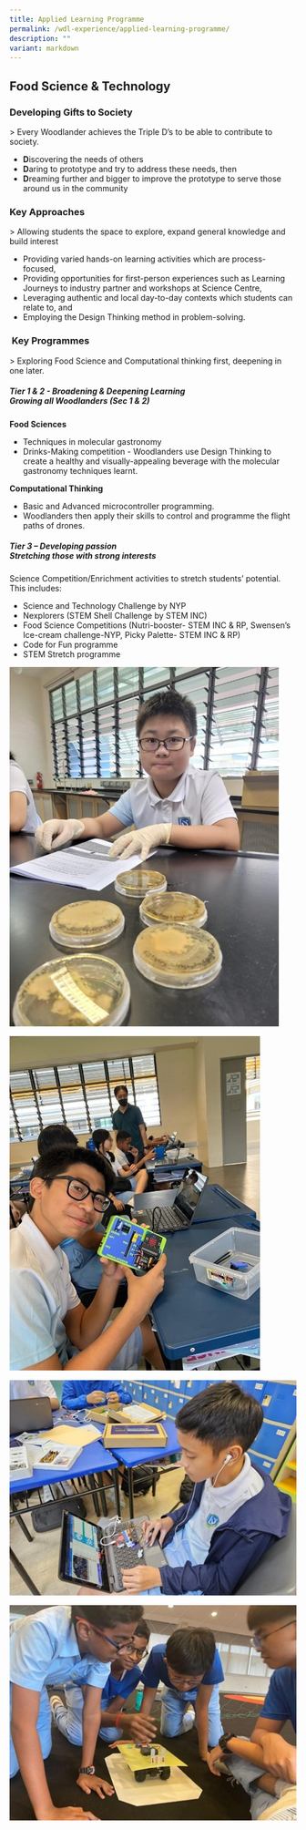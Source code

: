 ```yaml
---
title: Applied Learning Programme
permalink: /wdl-experience/applied-learning-programme/
description: ""
variant: markdown
---
```

## Food Science &amp; Technology
### Developing Gifts to Society
&gt; Every Woodlander achieves the Triple D’s to be able to contribute to society.

* **D**iscovering the needs of others
* **D**aring to prototype and try to address these needs, then
* **D**reaming further and bigger to improve the prototype to serve those around us in the community

### Key Approaches

&gt; Allowing students the space to explore, expand general knowledge and build interest

*   Providing varied hands-on learning activities which are process-focused,
*  Providing opportunities for first-person experiences such as Learning Journeys to industry partner and workshops at Science Centre,
*   Leveraging authentic and local day-to-day contexts which students can relate to, and
*   Employing the Design Thinking method in problem-solving.

### &nbsp;Key Programmes

&gt; Exploring Food Science and Computational thinking first, deepening in one later. 

##### Tier 1 &amp; 2 - Broadening &amp; Deepening Learning <br>Growing all Woodlanders (Sec 1 &amp; 2)


**Food Sciences**
* Techniques in molecular gastronomy
* Drinks-Making competition - Woodlanders use Design Thinking to create a healthy and visually-appealing beverage with the molecular gastronomy techniques learnt.

**Computational Thinking**
* Basic and Advanced microcontroller programming. 
* Woodlanders then apply their skills to control and programme the flight paths of drones.


##### Tier 3 – Developing passion <br> Stretching those with strong interests  
Science Competition/Enrichment activities to stretch students’ potential. This includes: 
* Science and Technology Challenge by NYP
* Nexplorers (STEM Shell Challenge by STEM INC)
* Food Science Competitions (Nutri-booster- STEM INC &amp; RP, Swensen’s Ice-cream challenge-NYP, Picky Palette- STEM INC &amp; RP)
* Code for Fun programme
* STEM Stretch programme

![](/images/applied-learning-2023-01.jpg)

![](/images/applied-learning-2023-02.jpg)

![](/images/applied-learning-2023-03.jpg)

![](/images/applied-learning-2023-04.jpg)